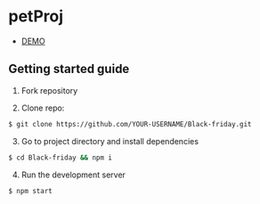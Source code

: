 # petProj
- [ DEMO ](https://mistesq.github.io/Black-friday/)

## Getting started guide

1.  Fork repository

2.  Clone repo:

```bash
$ git clone https://github.com/YOUR-USERNAME/Black-friday.git
```

3.  Go to project directory and install dependencies

```bash
$ cd Black-friday && npm i
```

4.  Run the development server

```bash
$ npm start
```
